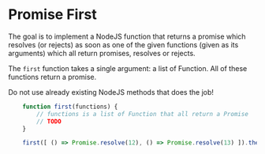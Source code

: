 # Promise First

The goal is to implement a NodeJS function that returns a promise which resolves (or rejects) as soon as one of the given functions (given as its arguments) which all return promises, resolves or rejects.

The `first` function takes a single argument: a list of Function. All of these functions return a promise.

Do not use already existing NodeJS methods that does the job!

```javascript
    function first(functions) {
        // functions is a list of Function that all return a Promise
        // TODO
    }

    first([ () => Promise.resolve(12), () => Promise.resolve(13) ]).then(result => console.log(result));
```